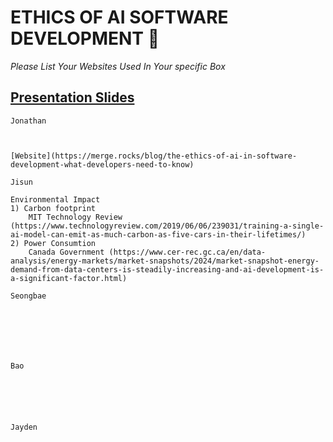 # ETHICS OF AI SOFTWARE DEVELOPMENT 🤖

*Please List Your Websites Used In Your specific Box*

## [Presentation Slides](https://www.canva.com/design/DAG1VJzgiKE/xRanSxz8sLQsXudnTgn_ew/edit#) 

```
Jonathan



[Website](https://merge.rocks/blog/the-ethics-of-ai-in-software-development-what-developers-need-to-know)

```

```
Jisun

Environmental Impact 
1) Carbon footprint
    MIT Technology Review (https://www.technologyreview.com/2019/06/06/239031/training-a-single-ai-model-can-emit-as-much-carbon-as-five-cars-in-their-lifetimes/)
2) Power Consumtion 
    Canada Government (https://www.cer-rec.gc.ca/en/data-analysis/energy-markets/market-snapshots/2024/market-snapshot-energy-demand-from-data-centers-is-steadily-increasing-and-ai-development-is-a-significant-factor.html)

```

```
Seongbae







```


```
Bao






```


```
Jayden






```


